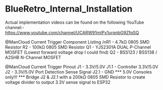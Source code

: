 # BlueRetro_Internal_Installation

Actual implementation videos can be found on the following YouTube channel:-
https://www.youtube.com/channel/UCARW91mtPx1urqnbG9ZfqSQ

@ManCloud Current Trigger Component Listing
/nR1 - 4.7kΩ 0805 SMD Resistor
R2 - 100kΩ 0805 SMD Resistor
Q1 - YJS2301A DUAL P-Channel MOSFET (Lowest forward voltage drop I could find)
Q2 - BSS123 / BSS138 / A2SHB N-Channel MOSFET

@ManCloud Current Trigger Pinout
J1   - 3.3V/5.0V
J1.1 - Controller 3.3V/5.0V
J2   - 3.3V/5.0V Port Detection Sense Signal
J2.1 - GND
*** 5.0V Consoles only!!! 
*** Bridge J2 & J2.1 with a 200kΩ 0805 SMD Resistor to create voltage divider to output 3.3V sense signal to ESP32
